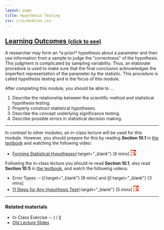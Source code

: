 ```yaml
---
layout: page
title: Hypothesis Testing
css: /css/modules.css
---
```


<div class="panel-group-ILOs">
  <div class="panel panel-default">
    <div class="panel-heading">
      <h2 class="panel-title">
        <a data-toggle="collapse" href="#ILOs">Learning Outcomes <small>(click to see)</small></a>
      </h2>
    </div>
    <div id="ILOs" class="panel-collapse collapse">
      <div class="panel-body">
A researcher may form an *a priori* hypothesis about a parameter and then use information from a sample to judge the "correctness" of the hypothesis.  This judgment is complicated by sampling variability.  Thus, an elaborate procedure is used to make sure that the final conclusion acknowledges the imperfect representation of the parameter by the statistic.  This procedure is called hypothesis testing and is the focus of this module.

<p>After completing this module, you should be able to ...</p>

<ol>
  <li>Describe the relationship between the scientific method and statistical hypothesis testing.</li>
  <li>Properly construct statistical hypotheses.</li>
  <li>Describe the concept underlying significance testing.</li>
  <li>Describe possible errors in statistical decision making.</li>
</ol>
      </div>
    </div>
  </div>
</div>

----

In contrast to other modules, an in-class lecture will be used for this modujle.  However, you should prepare for this by reading **Section 10.1** in [the textbook](../../book/) and watching the following video:

* [Forming Statistical Hypotheses](https://vimeo.com/user45324800/hotest-hypotheses){:target="_blank"} [6 mins] [![PowerPoint](../../img/ppt.png)](PPT-hypotheses.pptx)

Following the in-class lecture you should re-read **Section 10.1**, also read **Section 10.5** in [the textbook](../../book/), and watch the following videos:

* Error Types -- [I](https://www.youtube.com/v/7mE-K_w1v90?version=3&autoplay=1){:target="_blank"} [8 mins] and [II](https://www.youtube.com/v/OWn3Ko1WYTA?version=3&start=89&end=247&autoplay=1){:target="_blank"} [3 mins]
* [11 Steps for Any Hypothesis Test](https://vimeo.com/user45324800/hotest-11steps){:target="_blank"} [5 mins] [![PowerPoint](../../img/ppt.png)](../1-Sample-Z/PPT1.pptx)


----

### Related materials

* In-Class Exercise -- [I](CE1.html) / [II](CE2.html)
* [Old Lecture Slides](PPT_old.pptx)
